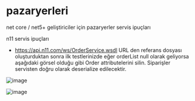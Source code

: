 # pazaryerleri
net core / net5+ geliştiriciler için pazaryerler servis ipuçları

n11 servis ipuçları
- https://api.n11.com/ws/OrderService.wsdl URL den referans dosyası oluşturduktan sonra ilk testlerinizde eğer orderList null olarak geliyorsa aşağıdaki görsel olduğu gibi Order attributelerini silin. Siparişler servisten doğru olarak deserialize edilecektir. 

![image](https://user-images.githubusercontent.com/4470595/111802897-9000fb00-88df-11eb-9de4-ad4d2eadf68b.png)

![image](https://user-images.githubusercontent.com/4470595/111802920-95f6dc00-88df-11eb-91f7-d6dcce388d1d.png)
